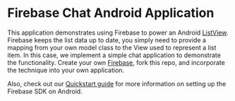 # Firebase Chat Android Application

This application demonstrates using Firebase to power an Android
[ListView](https://developer.android.com/guide/topics/ui/layout/listview.html).
Firebase keeps the list data up to date, you simply need to provide a mapping
from your own model class to the View used to represent a list item.
In this case, we implement a simple chat application to demonstrate the functionality.
Create your own [Firebase](https://www.firebase.com), fork this repo, and incorporate the technique
into your own application.

Also, check out our [Quickstart guide](https://www.firebase.com/docs/java-quickstart.html) for more information on setting up the Firebase SDK on Android.
